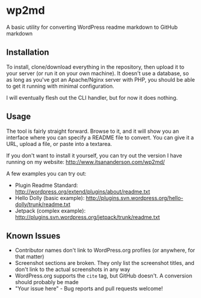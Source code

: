 wp2md
=====

A basic utility for converting WordPress readme markdown to GitHub markdown


Installation
------------

To install, clone/download everything in the repository, then upload it to your server (or run it on your own machine). It doesn't use a database, so as long as you've got an Apache/Nginx server with PHP, you should be able to get it running with minimal configuration.

I will eventually flesh out the CLI handler, but for now it does nothing.


Usage
------

The tool is fairly straight forward. Browse to it, and it will show you an interface where you can specify a README file to convert. You can give it a URL, upload a file, or paste into a textarea.

If you don't want to install it yourself, you can try out the version I have running on my website: http://www.itsananderson.com/wp2md/

A few examples you can try out:

* Plugin Readme Standard: http://wordpress.org/extend/plugins/about/readme.txt
* Hello Dolly (basic example): http://plugins.svn.wordpress.org/hello-dolly/trunk/readme.txt
* Jetpack (complex example): http://plugins.svn.wordpress.org/jetpack/trunk/readme.txt

Known Issues
------------

* Contributor names don't link to WordPress.org profiles (or anywhere, for that matter)
* Screenshot sections are broken. They only list the screenshot titles, and don't link to the actual screenshots in any way
* WordPress.org supports the `cite` tag, but GitHub doesn't. A conversion should probably be made
* "Your issue here" - Bug reports and pull requests welcome!
